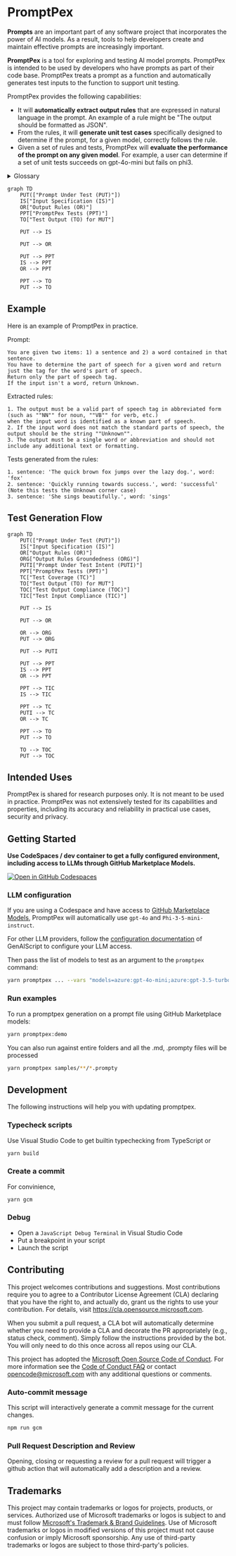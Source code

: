 # PromptPex

**Prompts** are an important part of any software project that incorporates
the power of AI models. As a result, tools to help developers create and maintain
effective prompts are increasingly important.

**PromptPex** is a tool for exploring and testing AI model prompts. PromptPex is
intended to be used by developers who have prompts as part of their code base.
PromptPex treats a prompt as a function and automatically generates test inputs
to the function to support unit testing.

PromptPex provides the following capabilities:

- It will **automatically extract output rules** that are expressed in natural language in the
  prompt. An example of a rule might be "The output should be formatted as JSON".
- From the rules, it will **generate unit test cases** specifically
  designed to determine if the prompt, for a given model, correctly
  follows the rule.
- Given a set of rules and tests, PromptPex will **evaluate the
  performance of the prompt on any given model**. For example,
  a user can determine if a set of unit tests succeeds on gpt-4o-mini
  but fails on phi3.

<details>
<summary>Glossary</summary>

- Prompt Under Test (PUT) - like Program Under Test; the prompt
- Model Under Test (MUT) - Model which we are testing against with specific temperature, etc example: gpt-4o-mini
- Model Used by PromptPex (MPP) - gpt-4o

- Input Specification (IS) - Extracting input constraints of PUT using MPP (input_spec)
- Output Rules (OR) - Extracting output constraints of PUT using MPP (rules_global)
- Output Rules Groundedness (ORG) - Checks if OR is grounded in PUT using MPP (check_rule_grounded)

- Prompt Under Test Intent (PUTI) - Extracting the exact task from PUT using MMP (extract_intent)

- PromptPex Tests (PPT) - Test cases generated for PUT with MPP using IS and OR (test)
- Baseline Tests (BT) - Zero shot test cases generated for PUT with MPP (baseline_test)

- Test Input Compliance (TIC) - Checking if PPT and BT meets the constraints in IS using MPP (check_violation_with_input_spec)
- Test Coverage (TC) - Result generated for PPT and BT on PUTI + OR with MPP (evaluate_test_coverage)

- Test Output (TO) - Result generated for PPT and BT on PUT with each MUT (the template is PUT)
- Test Output Compliance (TOC) - Checking if TO meets the constraints in PUT using MPP (check_violation_with_system_prompt)

</details>

```mermaid
graph TD
    PUT(["Prompt Under Test (PUT)"])
    IS["Input Specification (IS)"]
    OR["Output Rules (OR)"]
    PPT["PromptPex Tests (PPT)"]
    TO["Test Output (TO) for MUT"]

    PUT --> IS

    PUT --> OR

    PUT --> PPT
    IS --> PPT
    OR --> PPT

    PPT --> TO
    PUT --> TO
```

## Example

Here is an example of PromptPex in practice.

Prompt:

```text
You are given two items: 1) a sentence and 2) a word contained in that sentence.
You have to determine the part of speech for a given word and return just the tag for the word's part of speech.
Return only the part of speech tag.
If the input isn't a word, return Unknown.
```

Extracted rules:

```text
1. The output must be a valid part of speech tag in abbreviated form (such as ""NN"" for noun, ""VB"" for verb, etc.)
when the input word is identified as a known part of speech.
2. If the input word does not match the standard parts of speech, the output should be the string ""Unknown"".
3. The output must be a single word or abbreviation and should not include any additional text or formatting.
```

Tests generated from the rules:

```text
1. sentence: 'The quick brown fox jumps over the lazy dog.', word: 'fox'
2. sentence: 'Quickly running towards success.', word: 'successful'
(Note this tests the Unknown corner case)
3. sentence: 'She sings beautifully.', word: 'sings'
```

## Test Generation Flow

```mermaid
graph TD
    PUT(["Prompt Under Test (PUT)"])
    IS["Input Specification (IS)"]
    OR["Output Rules (OR)"]
    ORG["Output Rules Groundedness (ORG)"]
    PUTI["Prompt Under Test Intent (PUTI)"]
    PPT["PromptPex Tests (PPT)"]
    TC["Test Coverage (TC)"]
    TO["Test Output (TO) for MUT"]
    TOC["Test Output Compliance (TOC)"]
    TIC["Test Input Compliance (TIC)"]

    PUT --> IS

    PUT --> OR

    OR --> ORG
    PUT --> ORG

    PUT --> PUTI

    PUT --> PPT
    IS --> PPT
    OR --> PPT

    PPT --> TIC
    IS --> TIC

    PPT --> TC
    PUTI --> TC
    OR --> TC

    PPT --> TO
    PUT --> TO

    TO --> TOC
    PUT --> TOC
```

## Intended Uses

PromptPex is shared for research purposes only. It is not meant to be used in practice. PromptPex was not extensively tested for its capabilities and properties, including its accuracy and reliability in practical use cases, security and privacy.

## Getting Started

**Use CodeSpaces / dev container to get a fully configured environment, including access to LLMs through GitHub Marketplace Models.**

[![Open in GitHub Codespaces](https://github.com/codespaces/badge.svg)](https://github.com/codespaces/new?hide_repo_select=true&ref=main&repo=microsoft/promptpex)

### LLM configuration

If you are using a Codespace and have access to [GitHub Marketplace Models](https://github.com/marketplace/models),
PromptPex will automatically use `gpt-4o` and `Phi-3-5-mini-instruct`.

For other LLM providers, follow the [configuration documentation](https://microsoft.github.io/genaiscript/getting-started/configuration/) of GenAIScript
to configure your LLM access.

Then pass the list of models to test as an argument to the `promptpex` command:

```sh
yarn promptpex ... --vars "models=azure:gpt-4o-mini;azure:gpt-3.5-turbo"
```

### Run examples

To run a promptpex generation on a prompt file
using GitHub Marketplace models:

```sh
yarn promptpex:demo
```

You can also run against entire folders and all the .md, .prompty files will be processed

```sh
yarn promptpex samples/**/*.prompty
```

## Development

The following instructions will help you with updating promptpex.

### Typecheck scripts

Use Visual Studio Code to get builtin typechecking from TypeScript or

```sh
yarn build
```

### Create a commit

For convinience,

```sh
yarn gcm
```

### Debug

- Open a `JavaScript Debug Terminal` in Visual Studio Code
- Put a breakpoint in your script
- Launch the script

## Contributing

This project welcomes contributions and suggestions. Most contributions require you to agree to a
Contributor License Agreement (CLA) declaring that you have the right to, and actually do, grant us
the rights to use your contribution. For details, visit https://cla.opensource.microsoft.com.

When you submit a pull request, a CLA bot will automatically determine whether you need to provide
a CLA and decorate the PR appropriately (e.g., status check, comment). Simply follow the instructions
provided by the bot. You will only need to do this once across all repos using our CLA.

This project has adopted the [Microsoft Open Source Code of Conduct](https://opensource.microsoft.com/codeofconduct/).
For more information see the [Code of Conduct FAQ](https://opensource.microsoft.com/codeofconduct/faq/) or
contact [opencode@microsoft.com](mailto:opencode@microsoft.com) with any additional questions or comments.

### Auto-commit message

This script will interactively generate a commit message for the current changes.

```sh
npm run gcm
```

### Pull Request Description and Review

Opening, closing or requesting a review for a pull request will trigger a github action that will automatically add a description and a review.

## Trademarks

This project may contain trademarks or logos for projects, products, or services. Authorized use of Microsoft
trademarks or logos is subject to and must follow
[Microsoft's Trademark & Brand Guidelines](https://www.microsoft.com/en-us/legal/intellectualproperty/trademarks/usage/general).
Use of Microsoft trademarks or logos in modified versions of this project must not cause confusion or imply Microsoft sponsorship.
Any use of third-party trademarks or logos are subject to those third-party's policies.

